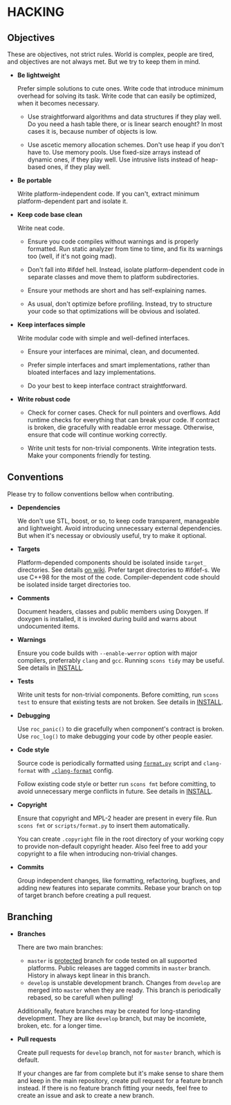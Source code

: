 HACKING
=======

Objectives
----------

These are objectives, not strict rules. World is complex, people are tired, and objectives are not always met. But we try to keep them in mind.

* **Be lightweight**

    Prefer simple solutions to cute ones. Write code that introduce minimum overhead for solving its task. Write code that can easily be optimized, when it becomes necessary.

    * Use straightforward algorithms and data structures if they play well. Do you need a hash table there, or is linear search enought? In most cases it is, because number of objects is low.

    * Use ascetic memory allocation schemes. Don't use heap if you don't have to. Use memory pools. Use fixed-size arrays instead of dynamic ones, if they play well. Use intrusive lists instead of heap-based ones, if they play well.

* **Be portable**

    Write platform-independent code. If you can't, extract minimum platform-dependent part and isolate it.

* **Keep code base clean**

    Write neat code.

    * Ensure you code compiles without warnings and is properly formatted. Run static analyzer from time to time, and fix its warnings too (well, if it's not going mad).

    * Don't fall into #ifdef hell. Instead, isolate platform-dependent code in separate classes and move them to platform subdirectories.

    * Ensure your methods are short and has self-explaining names.

    * As usual, don't optimize before profiling. Instead, try to structure your code so that optimizations will be obvious and isolated.

* **Keep interfaces simple**

    Write modular code with simple and well-defined interfaces.

    * Ensure your interfaces are minimal, clean, and documented.

    * Prefer simple interfaces and smart implementations, rather than bloated interfaces and lazy implementations.

    * Do your best to keep interface contract straightforward.

* **Write robust code**

    * Check for corner cases. Check for null pointers and overflows. Add runtime checks for everything that can break your code. If contract is broken, die gracefully with readable error message. Otherwise, ensure that code will continue working correctly.

    * Write unit tests for non-trivial components. Write integration tests. Make your components friendly for testing.

Conventions
-----------

Please try to follow conventions bellow when contributing.

* **Dependencies**

    We don't use STL, boost, or so, to keep code transparent, manageable and lightweight. Avoid introducing unnecessary external dependencies. But when it's necessay or obviously useful, try to make it optional.

* **Targets**

    Platform-depended components should be isolated inside `target_` directories. See details [on wiki](https://github.com/roc-project/roc/wiki/Overview#targets). Prefer target directories to #ifdef-s. We use C++98 for the most of the code. Compiler-dependent code should be isolated inside target directories too.

* **Comments**

    Document headers, classes and public members using Doxygen. If doxygen is installed, it is invoked during build and warns about undocumented items.

* **Warnings**

    Ensure you code builds with `--enable-werror` option with major compilers, preferrably `clang` and `gcc`. Running `scons tidy` may be useful. See details in [INSTALL](INSTALL.md).

* **Tests**

    Write unit tests for non-trivial components. Before comitting, run `scons test` to ensure that existing tests are not broken. See details in [INSTALL](INSTALL.md).

* **Debugging**

    Use `roc_panic()` to die gracefully when component's contract is broken. Use `roc_log()` to make debugging your code by other people easier.

* **Code style**

    Source code is periodically formatted using [`format.py`](scripts/format.py) script and `clang-format` with [`.clang-format`](.clang-format) config.

    Follow existing code style or better run `scons fmt` before comitting, to avoid unnecessary merge conflicts in future. See details in [INSTALL](INSTALL.md).

* **Copyright**

    Ensure that copyright and MPL-2 header are present in every file. Run `scons fmt` or `scripts/format.py` to insert them automatically.

    You can create `.copyright` file in the root directory of your working copy to provide non-default copyright header. Also feel free to add your copyright to a file when introducing non-trivial changes.

* **Commits**

    Group independent changes, like formatting, refactoring, bugfixes, and adding new features into separate commits. Rebase your branch on top of target branch before creating a pull request.

Branching
---------

* **Branches**

    There are two main branches:
    * `master` is [protected](https://help.github.com/articles/about-protected-branches/) branch for code tested on all supported platforms. Public releases are tagged commits in `master` branch. History in always kept linear in this branch.
    * `develop` is unstable development branch. Changes from `develop` are merged into `master` when they are ready. This branch is periodically rebased, so be carefull when pulling!

    Additionally, feature branches may be created for long-standing development. They are like `develop` branch, but may be incomlete, broken, etc. for a longer time.

* **Pull requests**

    Create pull requests for `develop` branch, not for `master` branch, which is default.

    If your changes are far from complete but it's make sense to share them and keep in the main repository, create pull request for a feature branch instead. If there is no feature branch fitting your needs, feel free to create an issue and ask to create a new branch.
